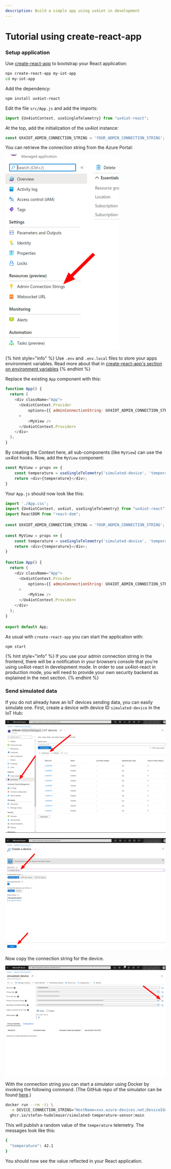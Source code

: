 ```yaml
---
description: Build a simple app using ux4iot in development
---
```


# Tutorial using create-react-app

### Setup application

Use [create-react-app](https://github.com/facebook/create-react-app) to bootstrap your React application:

```bash
npx create-react-app my-iot-app
cd my-iot-app
```

Add the dependency:

```bash
npm install ux4iot-react
```

Edit the file `src/App.js` and add the imports:

```javascript
import {Ux4iotContext, useSingleTelemetry} from "ux4iot-react";
```

At the top, add the initialization of the ux4iot instance:

```javascript
const UX4IOT_ADMIN_CONNECTION_STRING = 'YOUR_ADMIN_CONNECTION_STRING';
```

You can retrieve the connection string from the Azure Portal:

![](../.gitbook/assets/image%20%281%29.png)

{% hint style="info" %}
Use `.env` and `.env.local` files to store your apps environment variables. Read more about that in [create-react-app's section on environment variables](https://create-react-app.dev/docs/adding-custom-environment-variables/)
{% endhint %}

Replace the existing `App` component with this:

```javascript
function App() {
  return (
    <div className="App">
      <Ux4iotContext.Provider 
          options={{ adminConnectionString: UX4IOT_ADMIN_CONNECTION_STRING }}
      >
          <MyView />
      </Ux4iotContext.Provider>
    </div>
  );
}
```

By creating the Context here, all sub-components \(like `MyView`\) can use the ux4iot hooks. Now, add the `MyView` component:

```javascript
const MyView = props => {
    const temperature = useSingleTelemetry('simulated-device', 'temperature');
    return <div>{temperature}</div>;
}
```

Your `App.js` should now look like this:

```javascript
import './App.css';
import {Ux4iotContext, ux4iot, useSingleTelemetry} from "ux4iot-react";
import ReactDOM from "react-dom";

const UX4IOT_ADMIN_CONNECTION_STRING = 'YOUR_ADMIN_CONNECTION_STRING';

const MyView = props => {
    const temperature = useSingleTelemetry('simulated-device', 'temperature');
    return <div>{temperature}</div>;
}

function App() {
  return (
    <div className="App">
      <Ux4iotContext.Provider
          options={{ adminConnectionString: UX4IOT_ADMIN_CONNECTION_STRING }}
      >
          <MyView />
      </Ux4iotContext.Provider>
    </div>
  );
}

export default App;

```

As usual with `create-react-app` you can start the application with:

```bash
npm start
```

{% hint style="info" %}
If you use your admin connection string in the frontend, there will be a notification in your browsers console that you're using ux4iot-react in development mode. In order to use ux4iot-react in production mode, you will need to provide your own security backend as explained in the next section.
{% endhint %}

### Send simulated data

If you do not already have an IoT devices sending data, you can easily simulate one. First, create a device with device ID `simulated-device` in the IoT Hub:

![](../.gitbook/assets/image%20%2813%29.png)

![](../.gitbook/assets/image%20%2811%29.png)

Now copy the connection string for the device.

![](../.gitbook/assets/image%20%2812%29.png)

With the connection string you can start a simulator using Docker by invoking the following command. \(The GitHub repo of the simulator can be found [here](https://github.com/stefan-hudelmaier/simulated-temperature-sensor).\)

```bash
docker run --rm -ti \
  -e DEVICE_CONNECTION_STRING="HostName=xxx.azure-devices.net;DeviceId=simulated-device;SharedAccessKey=xxx" \
  ghcr.io/stefan-hudelmaier/simulated-temperature-sensor:main
```

This will publish a random value of the `temperature` telemetry. The messages look like this:

```bash
{
  "temperature": 42.1
}
```

You should now see the value reflected in your React application.

